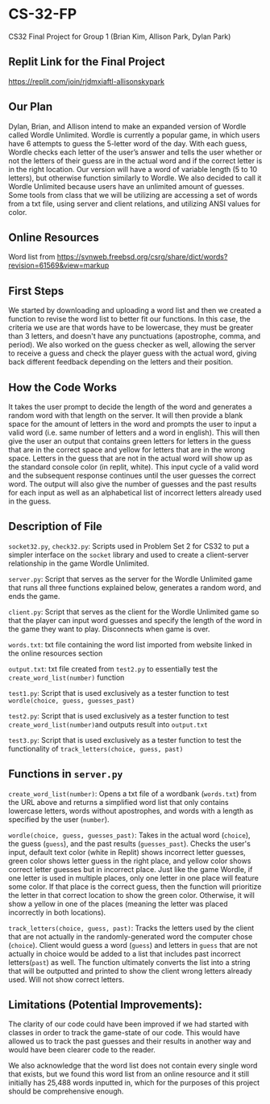 # CS-32-FP

CS32 Final Project for Group 1 (Brian Kim, Allison Park, Dylan Park)

## Replit Link for the Final Project

https://replit.com/join/rjdmxiaftl-allisonskypark

## Our Plan

Dylan, Brian, and Allison intend to make an expanded version of Wordle called Wordle Unlimited. Wordle is currently a popular game, in which users have 6 attempts to guess the 5-letter word of the day. With each guess, Wordle checks each letter of the user’s answer and tells the user whether or not the letters of their guess are in the actual word and if the correct letter is in the right location. Our version will have a word of variable length (5 to 10 letters), but otherwise function similarly to Wordle. We also decided to call it Wordle Unlimited because users have an unlimited amount of guesses. Some tools from class that we will be utilizing are accessing a set of words from a txt file, using server and client relations, and utilizing ANSI values for color.

## Online Resources

Word list from https://svnweb.freebsd.org/csrg/share/dict/words?revision=61569&view=markup

## First Steps

We started by downloading and uploading a word list and then we created a function to revise the word list to better fit our functions. In this case, the criteria we use are that words have to be lowercase, they must be greater than 3 letters, and doesn't have any punctuations (apostrophe, comma, and period). We also worked on the guess checker as well, allowing the server to receive a guess and check the player guess with the actual word, giving back different feedback depending on the letters and their position.

## How the Code Works

It takes the user prompt to decide the length of the word and generates a random word with that length on the server. It will then provide a blank space for the amount of letters in the word and prompts the user to input a valid word (i.e. same number of letters and a word in english). This will then give the user an output that contains green letters for letters in the guess that are in the correct space and yellow for letters that are in the wrong space. Letters in the guess that are not in the actual word will show up as the standard console color (in replit, white). This input cycle of a valid word and the subsequent response continues until the user guesses the correct word. The output will also give the number of guesses and the past results for each input as well as an alphabetical list of incorrect letters already used in the guess.


## Description of File

`socket32.py`, `check32.py`: Scripts used in Problem Set 2 for CS32 to put a simpler interface on the `socket` library and used to create a client-server relationship in the game Wordle Unlimited.

`server.py`: Script that serves as the server for the Wordle Unlimited game that runs all three functions explained below, generates a random word, and ends the game.

`client.py`: Script that serves as the client for the Wordle Unlimited game so that the player can input word guesses and specify the length of the word in the game they want to play. Disconnects when game is over.

`words.txt`: txt file containing the word list imported from website linked in the online resources section

`output.txt`: txt file created from `test2.py` to essentially test the `create_word_list(number)` function

`test1.py`: Script that is used exclusively as a tester function to test `wordle(choice, guess, guesses_past)`

`test2.py`: Script that is used exclusively as a tester function to test `create_word_list(number)`and outputs result into `output.txt`

`test3.py`: Script that is used exclusively as a tester function to test the functionality of `track_letters(choice, guess, past)`

## Functions in `server.py`

`create_word_list(number)`: Opens a txt file of a wordbank (`words.txt`) from the URL above and returns a simplified word list that only contains lowercase letters, words without apostrophes, and words with a length as specified by the user (`number`). 

`wordle(choice, guess, guesses_past)`: Takes in the actual word (`choice`), the guess (`guess`), and the past results (`guesses_past`). Checks the user's input, default text color (white in Replit) shows incorrect letter guesses, green color shows letter guess in the right place, and yellow color shows correct letter guesses but in incorrect place. Just like the game Wordle, if one letter is used in multiple places, only one letter in one place will feature some color. If that place is the correct guess, then the function will prioritize the letter in that correct location to show the green color. Otherwise, it will show a yellow in one of the places (meaning the letter was placed incorrectly in both locations).

`track_letters(choice, guess, past)`: Tracks the letters used by the client that are not actually in the randomly-generated word the computer chose (`choice`). Client would guess a word (`guess`) and letters in `guess` that are not actually in choice would be added to a list that includes past incorrect letters(`past`) as well. The function ultimately converts the list into a string that will be outputted and printed to show the client wrong letters already used. Will not show correct letters.

## Limitations (Potential Improvements): 

The clarity of our code could have been improved if we had started with classes in order to track the game-state of our code. This would have allowed us to track the past guesses and their results in another way and would have been clearer code to the reader.

We also acknowledge that the word list does not contain every single word that exists, but we found this word list from an online resource and it still initially has 25,488 words inputted in, which for the purposes of this project should be comprehensive enough.



